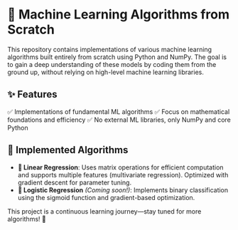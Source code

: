 # 🚀 Machine Learning Algorithms from Scratch

This repository contains implementations of various machine learning algorithms built entirely from scratch using Python and NumPy. The goal is to gain a deep understanding of these models by coding them from the ground up, without relying on high-level machine learning libraries.

## ✨ Features
✅ Implementations of fundamental ML algorithms
✅ Focus on mathematical foundations and efficiency
✅ No external ML libraries, only NumPy and core Python

## 📌 Implemented Algorithms
- **🔢 Linear Regression**: Uses matrix operations for efficient computation and supports multiple features (multivariate regression). Optimized with gradient descent for parameter tuning.
- **🧠 Logistic Regression** *(Coming soon!)*: Implements binary classification using the sigmoid function and gradient-based optimization.

This project is a continuous learning journey—stay tuned for more algorithms! 🚀

